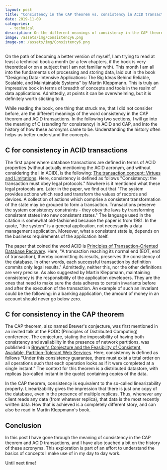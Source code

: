 ```yaml
---
layout: post
title: "Consistency in the CAP theorem vs. consistency in ACID transactions"
date: 2019-11-09
categories:
  - technical 
description: On the different meanings of consistency in the CAP theorem and ACID transactions 
image: /assets/img/Consistency6.png
image-sm: /assets/img/Consistency6.png
---
```

On the path of becoming a better version of myself, I am trying to read at least a technical book a month (or a few chapters, if the book is very theoretical or on a subject that I am not familiar with). This month I am all into the fundamentals of processing and storing data, laid out in the book "Designing Data-Intensive Applications: The Big Ideas Behind Reliable, Scalable, and Maintainable Systems" by Martin Kleppmann. This is truly an impressive book in terms of breadth of concepts and tools in the realm of data applications. Admittedly, at points it can be overwhelming, but it is definitely worth sticking to it.

While reading the book, one thing that struck me, that I did not consider before, are the different meanings of the word consistency in the CAP theorem and ACID transactions. In the following two sections, I will go into the meaning of C (standing for consistency) in ACID and CAP, and into the history of how these acronyms came to be. Understanding the history often helps us better understand the concepts.

<h2> C for consistency in ACID transactions </h2>
The first paper where database transactions are defined in terms of ACID properties (without actually mentioning the ACID acronym, and without considering the I in ACID), is the following: <a target="_blank" href="https://www.hpl.hp.com/techreports/tandem/TR-81.3.pdf">The transaction concept: Virtues and Limitations</a>.
Here, consistency is defined as follows "Consistency: the transaction must obey legal protocols." Nowhere is it mentioned what these legal protocols are. Later in the paper, we find out that "The system provides actions which read and transform the values of records and devices. A collection of actions which comprise a consistent transformation of the state may be grouped to form a transaction. Transactions preserve the system consistency constraints - they obey the laws by transforming consistent states into new consistent states." The language used in the citation is somewhat old-fashioned because the paper is from 1981. In the quote, "the system" is a general application, not necessarily a data management application. Moreover, what a consistent state is, depends on the business requirements of the application itself. 

The paper that coined the word ACID is <a target="_blank" href="https://web.stanford.edu/class/cs340v/papers/recovery.pdf">Principles of Transaction-Oriented Database Recovery</a>. Here, "A transaction reaching its normal end (EOT, end of transaction), thereby committing its results, preserves the consistency of the database. In other words, each successful transaction by definition commits only legal results."
Admittedly, neither this, nor the other definitions are very precise. As also suggested by Martin Kleppmann, maintaining consistency is the responsibility of the application developers. They are the ones that need to make sure the data adheres to certain invariants before and after the execution of the transaction. An example of such an invariant could be the following: in a banking application, the amount of money in an account should never go below zero.

<h2> C for consistency in the CAP theorem </h2>
The CAP theorem, also named Brewer's conjecture, was first mentioned in an invited talk at the PODC (Principles of Distributed Computing) conference. The conjecture, stating the impossibility of having both consistency and availability in the presence of network partitions, was published in <a target="_blank" href="https://users.ece.cmu.edu/~adrian/731-sp04/readings/GL-cap.pdf">Brewer's Conjecture and the Feasibility of Consistent, Available, Partition-Tolerant Web Services</a>. Here, consistency is defined as follows "Under this consistency guarantee, there must exist a total order on all operations such that each operation looks as if it were completed at a single instant." The context for this theorem is a distributed datastore, with replicas (so-called instant in the quote) containing copies of the data.

In the CAP theorem, consistency is equivalent to the so-called linearizability property. Linearizability gives the impression that there is just one copy of the database, even in the presence of multiple replicas. Thus, whenever any client reads any data (from whatever replica), that data is the most recently written data. How that is achieved is a completely different story, and can also be read in Martin Kleppmann's book.

<h2> Conclusion </h2>
In this post I have gone through the meaning of consistency in the CAP theorem and ACID transactions, and I have also touched a bit on the history of these acronyms. This exploration is part of an effort to understand the basics of concepts I make use of in my day to day work.

Until next time!
